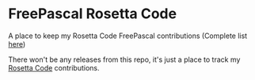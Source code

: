 # FreePascal Rosetta Code
A place to keep my Rosetta Code FreePascal contributions (Complete list [here](https://rosettacode.org/wiki/Special:Contributions/MarcusFernstrom))

There won't be any releases from this repo, it's just a place to track my [Rosetta Code](http://rosettacode.org/wiki/Rosetta_Code) contributions.
